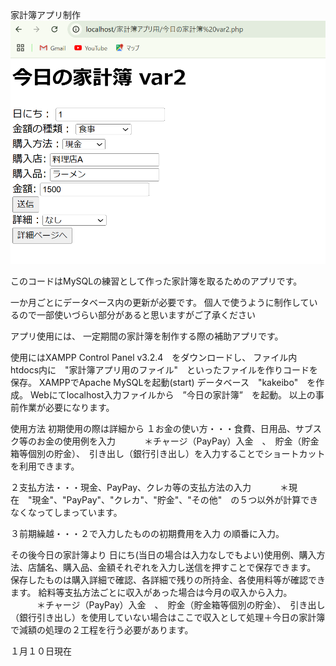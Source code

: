 
<html>
<meta http-equiv="Content-Type" content="text/html; charset=UTF-8">
<head>家計簿アプリ制作</head>
<body>
   
<img src="今日の家計簿使用例.png">

<p>このコードはMySQLの練習として作った家計簿を取るためのアプリです。</p>
一か月ごとにデータベース内の更新が必要です。
個人で使うように制作しているので一部使いづらい部分があると思いますがご了承ください

アプリ使用には、
一定期間の家計簿を制作する際の補助アプリです。

使用にはXAMPP Control Panel v3.2.4　をダウンロードし、
ファイル内　htdocs内に　"家計簿アプリ用のファイル"　といったファイルを作りコードを保存。
XAMPPでApache MySQLを起動(start)
データベース　"kakeibo"　を作成。
Webにてlocalhost入力ファイルから　”今日の家計簿”　を起動。
以上の事前作業が必要になります。

使用方法
初期使用の際は詳細から
１お金の使い方・・・食費、日用品、サブスク等のお金の使用例を入力
　　　＊チャージ（PayPay）入金　、　貯金（貯金箱等個別の貯金）、　引き出し（銀行引き出し）を入力することでショートカットを利用できます。
   
２支払方法・・・現金、PayPay、クレカ等の支払方法の入力
　　　＊現在　"現金"、"PayPay"、"クレカ"、"貯金"、"その他"　の５つ以外が計算できなくなってしまっています。
   
３前期繰越・・・２で入力したものの初期費用を入力
の順番に入力。

その後今日の家計簿より
日にち(当日の場合は入力なしでもよい)使用例、購入方法、店舗名、購入品、金額それぞれを入力し送信を押すことで保存できます。
保存したものは購入詳細で確認、各詳細で残りの所持金、各使用料等が確認できます。
給料等支払方法ごとに収入があった場合は今月の収入から入力。
　　　＊チャージ（PayPay）入金　、　貯金（貯金箱等個別の貯金）、　引き出し（銀行引き出し）を使用していない場合はここで収入として処理＋今日の家計簿で減額の処理の２工程を行う必要があります。


１月１０日現在


</body>
</html>







